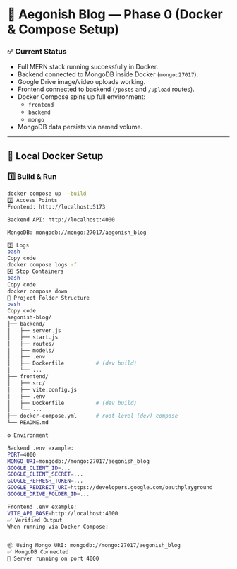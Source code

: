 # 🧩 Aegonish Blog — Phase 0 (Docker & Compose Setup)

### ✅ Current Status
- Full MERN stack running successfully in Docker.
- Backend connected to MongoDB inside Docker (`mongo:27017`).
- Google Drive image/video uploads working.
- Frontend connected to backend (`/posts` and `/upload` routes).
- Docker Compose spins up full environment:
  - `frontend`
  - `backend`
  - `mongo`
- MongoDB data persists via named volume.

---

## 🐋 Local Docker Setup

### 1️⃣ Build & Run
```bash
docker compose up --build
2️⃣ Access Points
Frontend: http://localhost:5173

Backend API: http://localhost:4000

MongoDB: mongodb://mongo:27017/aegonish_blog

3️⃣ Logs
bash
Copy code
docker compose logs -f
4️⃣ Stop Containers
bash
Copy code
docker compose down
🧾 Project Folder Structure
bash
Copy code
aegonish-blog/
├── backend/
│   ├── server.js
│   ├── start.js
│   ├── routes/
│   ├── models/
│   ├── .env
│   ├── Dockerfile          # (dev build)
│   └── ...
├── frontend/
│   ├── src/
│   ├── vite.config.js
│   ├── .env
│   ├── Dockerfile          # (dev build)
│   └── ...
├── docker-compose.yml      # root-level (dev) compose
└── README.md

⚙️ Environment 

Backend .env example:
PORT=4000
MONGO_URI=mongodb://mongo:27017/aegonish_blog
GOOGLE_CLIENT_ID=...
GOOGLE_CLIENT_SECRET=...
GOOGLE_REFRESH_TOKEN=...
GOOGLE_REDIRECT_URI=https://developers.google.com/oauthplayground
GOOGLE_DRIVE_FOLDER_ID=...

Frontend .env example:
VITE_API_BASE=http://localhost:4000
✅ Verified Output
When running via Docker Compose:


📦 Using Mongo URI: mongodb://mongo:27017/aegonish_blog
✅ MongoDB Connected
🚀 Server running on port 4000
